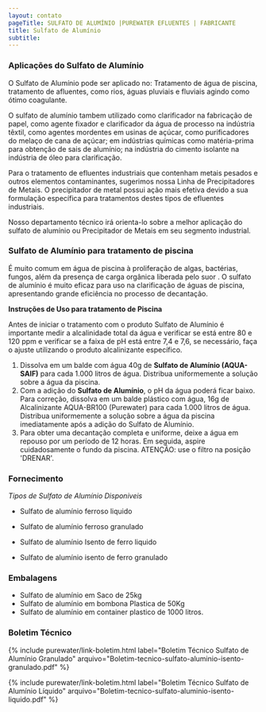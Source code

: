 ```yaml
---
layout: contato
pageTitle: SULFATO DE ALUMÍNIO |PUREWATER EFLUENTES | FABRICANTE
title: Sulfato de Alumínio
subtitle: 
---
```

### **Aplicações do Sulfato de Alumínio**

O Sulfato de Alumínio pode ser aplicado no: Tratamento de água de piscina, tratamento de afluentes, como rios, águas pluviais e fluviais agindo como ótimo coagulante. 

O sulfato de alumínio tambem utilizado como clarificador na fabricação de papel, como agente fixador e clarificador da água de processo na indústria têxtil, como agentes mordentes em usinas de açúcar, como purificadores do melaço de cana de açúcar; em indústrias químicas como matéria-prima para obtenção de sais de alumínio; na indústria do cimento isolante na indústria de óleo para clarificação.

Para o tratamento de efluentes industriais que contenham metais pesados e outros elementos contaminantes, sugerimos nossa Linha de Precipitadores de Metais. O precipitador de metal possui ação mais efetiva devido a sua formulação específica para tratamentos destes tipos de efluentes industriais.

Nosso departamento técnico irá orienta-lo sobre a melhor aplicação do sulfato de alumínio ou Precipitador de Metais em seu segmento industrial.

### **Sulfato de Alumínio para tratamento de piscina**

É muito comum em água de piscina à proliferação de algas, bactérias, fungos, além da presença de carga orgânica liberada pelo suor . 
O sulfato de alumínio é muito eficaz para uso na clarificação de águas de piscina, apresentando grande eficiência no processo de decantação.

**Instruções de Uso para tratamento de Piscina**

Antes de iniciar o tratamento com o produto Sulfato de Alumínio é importante medir a alcalinidade total da água e verificar se está entre 80 e 120 ppm e verificar se a faixa de pH está entre 7,4 e 7,6, se necessário, faça o ajuste utilizando o produto alcalinizante específico.

1. Dissolva em um balde com água 40g de **Sulfato de Alumínio (AQUA-SAIF)** para cada 1.000 litros de água. Distribua uniformemente a solução sobre a água da piscina.
2. Com a adição do **Sulfato de Alumínio**, o pH da água poderá ficar baixo. Para correção, dissolva em um balde plástico com água, 16g de Alcalinizante AQUA-BR100 (Purewater) para cada 1.000 litros de água. Distribua uniformemente a solução sobre a água da piscina imediatamente após a adição do Sulfato de Alumínio.
3. Para obter uma decantação completa e uniforme, deixe a água em repouso por um período de 12 horas. Em seguida, aspire cuidadosamente o fundo da piscina. ATENÇÃO: use o filtro na posição 'DRENAR'.

### Fornecimento

*Tipos de Sulfato de Alumínio Disponiveis*

- Sulfato de alumínio ferroso liquido 
- Sulfato de alumínio ferroso granulado

- Sulfato de alumínio Isento de ferro liquido
- Sulfato de alumínio isento de ferro granulado

### Embalagens

- Sulfato de alumínio em Saco de 25kg
- Sulfato de alumínio em bombona Plastica de 50Kg
- Sulfato de alumínio em container plastico de 1000 litros.

### Boletim Técnico

{% include purewater/link-boletim.html 
   label="Boletim Técnico Sulfato de Alumínio Granulado" 
   arquivo="Boletim-tecnico-sulfato-aluminio-isento-granulado.pdf" %}

{% include purewater/link-boletim.html 
    label="Boletim Técnico Sulfato de Alumínio Líquido" 
    arquivo="Boletim-tecnico-sulfato-aluminio-isento-liquido.pdf" %}
